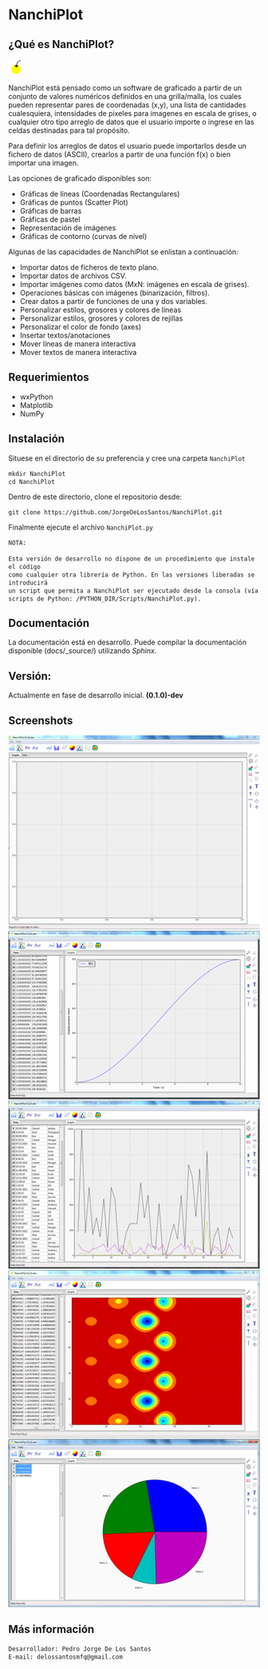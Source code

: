 # NanchiPlot

## ¿Qué es NanchiPlot?

![](nanchi/img/nanchi_logo.png)

NanchiPlot está pensado como un software de graficado a partir de un conjunto de valores numéricos definidos 
en una grilla/malla, los cuales pueden representar pares de coordenadas (x,y), una lista de cantidades 
cualesquiera, intensidades de pixeles para imagenes en escala de grises, o cualquier otro tipo arreglo de datos que 
el usuario importe o ingrese en las celdas destinadas para tal propósito.

Para definir los arreglos de datos el usuario puede importarlos desde un fichero de datos (ASCII), crearlos 
a partir de una función f(x) o bien importar una imagen.

Las opciones de graficado disponibles son:

* Gráficas de líneas (Coordenadas Rectangulares)
* Gráficas de puntos (Scatter Plot)
* Gráficas de barras
* Gráficas de pastel
* Representación de imágenes
* Gráficas de contorno (curvas de nivel)

Algunas de las capacidades de NanchiPlot se enlistan a continuación:

* Importar datos de ficheros de texto plano.
* Importar datos de archivos CSV.
* Importar imágenes como datos (MxN: imágenes en escala de grises).
* Operaciones básicas con imágenes (binarización, filtros).
* Crear datos a partir de funciones de una y dos variables.
* Personalizar estilos, grosores y colores de líneas
* Personalizar estilos, grosores y colores de rejillas
* Personalizar el color de fondo (axes)
* Insertar textos/anotaciones
* Mover líneas de manera interactiva
* Mover textos de manera interactiva


## Requerimientos

* wxPython
* Matplotlib
* NumPy

## Instalación

Situese en el directorio de su preferencia y cree una carpeta `NanchiPlot`

```
mkdir NanchiPlot
cd NanchiPlot
```

Dentro de este directorio, clone el repositorio desde:

```
git clone https://github.com/JorgeDeLosSantos/NanchiPlot.git
```

Finalmente ejecute el archivo `NanchiPlot.py`

```
NOTA: 

Esta versión de desarrollo no dispone de un procedimiento que instale el código 
como cualquier otra librería de Python. En las versiones liberadas se introducirá 
un script que permita a NanchiPlot ser ejecutado desde la consola (vía scripts de Python: /PYTHON_DIR/Scripts/NanchiPlot.py).
```

## Documentación 

La documentación está en desarrollo. Puede compilar la documentación disponible (docs/_source/) utilizando *Sphinx*.


## Versión:
 
Actualmente en fase de desarrollo inicial. **(0.1.0)-dev**

## Screenshots

![](docs/source/_contents/img/screenshots/screen_01.PNG)
![](docs/source/_contents/img/screenshots/screen_02.PNG)
![](docs/source/_contents/img/screenshots/screen_03.PNG)
![](docs/source/_contents/img/screenshots/screen_04.PNG)
![](docs/source/_contents/img/screenshots/screen_05.PNG)

## Más información

```
Desarrollador: Pedro Jorge De Los Santos
E-mail: delossantosmfq@gmail.com
```
